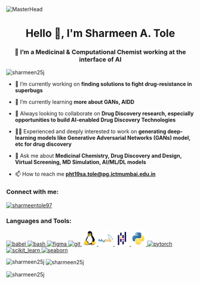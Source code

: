 ![MasterHead](https://scitechdaily.com/images/AI-Technology-Creation-Concept.gif)

<h1 align="center">Hello 👋, I'm Sharmeen A. Tole</h1>
<h3 align="center">🔭 I’m a Medicinal & Computational Chemist working at the interface of AI</h3>

<p align="left"> <img src="https://komarev.com/ghpvc/?username=sharmeen25j&label=Profile%20views&color=0e75b6&style=flat" alt="sharmeen25j" /> </p>

- 🔭 I’m currently working on **finding solutions to fight drug-resistance in superbugs**

- 🌱 I’m currently learning **more about GANs, AIDD**

- 💞️ Always looking to collaborate on **Drug Discovery research, especially opportunities to build AI-enabled Drug Discovery Technologies**

- 👨‍💻 Experienced and deeply interested to work on **generating deep-learning models like Generative Adversarial Networks (GANs) model, etc for drug discovery**

- 💬 Ask me about **Medicinal Chemistry, Drug Discovery and Design, Virtual Screening, MD Simulation, AI/ML/DL models**

- 📫 How to reach me **pht19sa.tole@pg.ictmumbai.edu.in**

<h3 align="left">Connect with me:</h3>
<p align="left">
<a href="https://linkedin.com/in/sharmeentole97" target="blank"><img align="center" src="https://raw.githubusercontent.com/rahuldkjain/github-profile-readme-generator/master/src/images/icons/Social/linked-in-alt.svg" alt="sharmeentole97" height="30" width="40" /></a>
</p>

<h3 align="left">Languages and Tools:</h3>
<p align="left"> <a href="https://babeljs.io/" target="_blank" rel="noreferrer"> <img src="https://www.vectorlogo.zone/logos/babeljs/babeljs-icon.svg" alt="babel" width="40" height="40"/> </a> <a href="https://www.gnu.org/software/bash/" target="_blank" rel="noreferrer"> <img src="https://www.vectorlogo.zone/logos/gnu_bash/gnu_bash-icon.svg" alt="bash" width="40" height="40"/> </a> <a href="https://www.figma.com/" target="_blank" rel="noreferrer"> <img src="https://www.vectorlogo.zone/logos/figma/figma-icon.svg" alt="figma" width="40" height="40"/> </a> <a href="https://git-scm.com/" target="_blank" rel="noreferrer"> <img src="https://www.vectorlogo.zone/logos/git-scm/git-scm-icon.svg" alt="git" width="40" height="40"/> </a> <a href="https://www.linux.org/" target="_blank" rel="noreferrer"> <img src="https://raw.githubusercontent.com/devicons/devicon/master/icons/linux/linux-original.svg" alt="linux" width="40" height="40"/> </a> <a href="https://www.mysql.com/" target="_blank" rel="noreferrer"> <img src="https://raw.githubusercontent.com/devicons/devicon/master/icons/mysql/mysql-original-wordmark.svg" alt="mysql" width="40" height="40"/> </a> <a href="https://pandas.pydata.org/" target="_blank" rel="noreferrer"> <img src="https://raw.githubusercontent.com/devicons/devicon/2ae2a900d2f041da66e950e4d48052658d850630/icons/pandas/pandas-original.svg" alt="pandas" width="40" height="40"/> </a> <a href="https://www.python.org" target="_blank" rel="noreferrer"> <img src="https://raw.githubusercontent.com/devicons/devicon/master/icons/python/python-original.svg" alt="python" width="40" height="40"/> </a> <a href="https://pytorch.org/" target="_blank" rel="noreferrer"> <img src="https://www.vectorlogo.zone/logos/pytorch/pytorch-icon.svg" alt="pytorch" width="40" height="40"/> </a> <a href="https://scikit-learn.org/" target="_blank" rel="noreferrer"> <img src="https://upload.wikimedia.org/wikipedia/commons/0/05/Scikit_learn_logo_small.svg" alt="scikit_learn" width="40" height="40"/> </a> <a href="https://seaborn.pydata.org/" target="_blank" rel="noreferrer"> <img src="https://seaborn.pydata.org/_images/logo-mark-lightbg.svg" alt="seaborn" width="40" height="40"/> </a> </p>

<p><img align="left" src="https://github-readme-stats.vercel.app/api/top-langs?username=sharmeen25j&show_icons=true&locale=en&layout=compact" alt="sharmeen25j" /></p>

<p>&nbsp;<img align="center" src="https://github-readme-stats.vercel.app/api?username=sharmeen25j&show_icons=true&locale=en" alt="sharmeen25j" /></p>

<p><img align="center" src="https://github-readme-streak-stats.herokuapp.com/?user=sharmeen25j&" alt="sharmeen25j" /></p>
